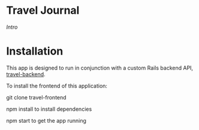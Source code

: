 # Travel Journal

*Intro*

# Installation
This app is designed to run in conjunction with a custom Rails backend API,  [travel-backend](https://github.com/brookebryski/travel-backend.git).

To install the frontend of this application:

git clone travel-frontend

npm install to install dependencies

npm start to get the app running

